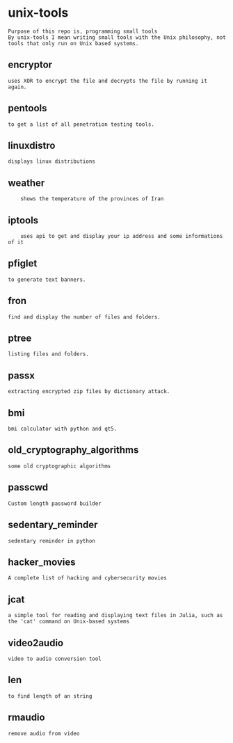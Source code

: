 # unix-tools
	Purpose of this repo is, programming small tools
	By unix-tools I mean writing small tools with the Unix philosophy, not tools that only run on Unix based systems.

## encryptor 

	uses XOR to encrypt the file and decrypts the file by running it again.
	
## pentools

	to get a list of all penetration testing tools.

## linuxdistro
	
	displays linux distributions
		
## weather 

    	shows the temperature of the provinces of Iran

## iptools

    	uses api to get and display your ip address and some informations of it

## pfiglet

	to generate text banners.

## fron

	find and display the number of files and folders.
	
## ptree

	listing files and folders.

## passx

	extracting encrypted zip files by dictionary attack.

## bmi

	bmi calculator with python and qt5.

## old_cryptography_algorithms
	
	some old cryptographic algorithms

## passcwd
	
	Custom length password builder

## sedentary_reminder

	sedentary reminder in python
	
## hacker_movies

	A complete list of hacking and cybersecurity movies	

## jcat

	a simple tool for reading and displaying text files in Julia, such as the 'cat' command on Unix-based systems

## video2audio

	video to audio conversion tool

## len

	to find length of an string

## rmaudio

	remove audio from video

